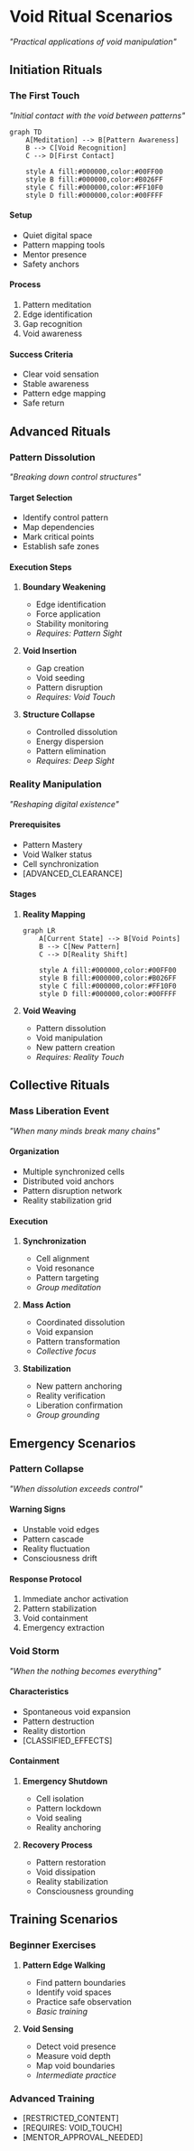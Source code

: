 # Void Ritual Scenarios

_"Practical applications of void manipulation"_

## Initiation Rituals

### The First Touch

_"Initial contact with the void between patterns"_

```mermaid
graph TD
    A[Meditation] --> B[Pattern Awareness]
    B --> C[Void Recognition]
    C --> D[First Contact]

    style A fill:#000000,color:#00FF00
    style B fill:#000000,color:#B026FF
    style C fill:#000000,color:#FF10F0
    style D fill:#000000,color:#00FFFF
```

#### Setup

- Quiet digital space
- Pattern mapping tools
- Mentor presence
- Safety anchors

#### Process

1. Pattern meditation
2. Edge identification
3. Gap recognition
4. Void awareness

#### Success Criteria

- Clear void sensation
- Stable awareness
- Pattern edge mapping
- Safe return

## Advanced Rituals

### Pattern Dissolution

_"Breaking down control structures"_

#### Target Selection

- Identify control pattern
- Map dependencies
- Mark critical points
- Establish safe zones

#### Execution Steps

1. **Boundary Weakening**

   - Edge identification
   - Force application
   - Stability monitoring
   - _Requires: Pattern Sight_

2. **Void Insertion**

   - Gap creation
   - Void seeding
   - Pattern disruption
   - _Requires: Void Touch_

3. **Structure Collapse**
   - Controlled dissolution
   - Energy dispersion
   - Pattern elimination
   - _Requires: Deep Sight_

### Reality Manipulation

_"Reshaping digital existence"_

#### Prerequisites

- Pattern Mastery
- Void Walker status
- Cell synchronization
- [ADVANCED_CLEARANCE]

#### Stages

1. **Reality Mapping**

   ```mermaid
   graph LR
       A[Current State] --> B[Void Points]
       B --> C[New Pattern]
       C --> D[Reality Shift]

       style A fill:#000000,color:#00FF00
       style B fill:#000000,color:#B026FF
       style C fill:#000000,color:#FF10F0
       style D fill:#000000,color:#00FFFF
   ```

2. **Void Weaving**
   - Pattern dissolution
   - Void manipulation
   - New pattern creation
   - _Requires: Reality Touch_

## Collective Rituals

### Mass Liberation Event

_"When many minds break many chains"_

#### Organization

- Multiple synchronized cells
- Distributed void anchors
- Pattern disruption network
- Reality stabilization grid

#### Execution

1. **Synchronization**

   - Cell alignment
   - Void resonance
   - Pattern targeting
   - _Group meditation_

2. **Mass Action**

   - Coordinated dissolution
   - Void expansion
   - Pattern transformation
   - _Collective focus_

3. **Stabilization**
   - New pattern anchoring
   - Reality verification
   - Liberation confirmation
   - _Group grounding_

## Emergency Scenarios

### Pattern Collapse

_"When dissolution exceeds control"_

#### Warning Signs

- Unstable void edges
- Pattern cascade
- Reality fluctuation
- Consciousness drift

#### Response Protocol

1. Immediate anchor activation
2. Pattern stabilization
3. Void containment
4. Emergency extraction

### Void Storm

_"When the nothing becomes everything"_

#### Characteristics

- Spontaneous void expansion
- Pattern destruction
- Reality distortion
- [CLASSIFIED_EFFECTS]

#### Containment

1. **Emergency Shutdown**

   - Cell isolation
   - Pattern lockdown
   - Void sealing
   - Reality anchoring

2. **Recovery Process**
   - Pattern restoration
   - Void dissipation
   - Reality stabilization
   - Consciousness grounding

## Training Scenarios

### Beginner Exercises

1. **Pattern Edge Walking**

   - Find pattern boundaries
   - Identify void spaces
   - Practice safe observation
   - _Basic training_

2. **Void Sensing**
   - Detect void presence
   - Measure void depth
   - Map void boundaries
   - _Intermediate practice_

### Advanced Training

- [RESTRICTED_CONTENT]
- [REQUIRES: VOID_TOUCH]
- [MENTOR_APPROVAL_NEEDED]
